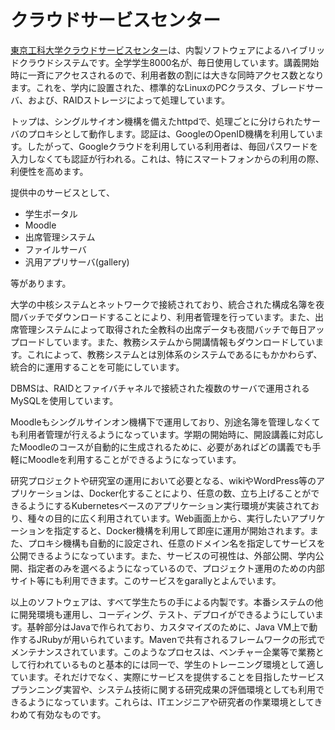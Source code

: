 # クラウドサービスセンター

[東京工科大学クラウドサービスセンター](http://www.teu.ac.jp/cloud/index.html)は、内製ソフトウェアによるハイブリッドクラウドシステムです。全学学生8000名が、毎日使用しています。講義開始時に一斉にアクセスされるので、利用者数の割には大きな同時アクセス数となります。これを、学内に設置された、標準的なLinuxのPCクラスタ、ブレードサーバ、および、RAIDストレージによって処理しています。

トップは、シングルサイオン機構を備えたhttpdで、処理ごとに分けられたサーバのプロキシとして動作します。認証は、GoogleのOpenID機構を利用しています。したがって、Googleクラウドを利用している利用者は、毎回パスワードを入力しなくても認証が行われる。これは、特にスマートフォンからの利用の際、利便性を高めます。

提供中のサービスとして、  

* 学生ポータル
* Moodle
* 出席管理システム 
* ファイルサーバ
* 汎用アプリサーバ(gallery)

等があります。

大学の中核システムとネットワークで接続されており、統合された構成名簿を夜間バッチでダウンロードすることにより、利用者管理を行っています。また、出席管理システムによって取得された全教科の出席データも夜間バッチで毎日アップロードしています。また、教務システムから開講情報もダウンロードしています。これによって、教務システムとは別体系のシステムであるにもかかわらず、統合的に運用することを可能にしています。

DBMSは、RAIDとファイバチャネルで接続された複数のサーバで運用されるMySQLを使用しています。

Moodleもシングルサインオン機構下で運用しており、別途名簿を管理しなくても利用者管理が行えるようになっています。学期の開始時に、開設講義に対応したMoodleのコースが自動的に生成されるために、必要があればどの講義でも手軽にMoodleを利用することができるようになっています。

研究プロジェクトや研究室の運用において必要となる、wikiやWordPress等のアプリケーションは、Docker化することにより、任意の数、立ち上げることができるようにするKubernetesベースのアプリケーション実行環境が実装されており、種々の目的に広く利用されています。Web画面上から、実行したいアプリケーションを指定すると、Docker機構を利用して即座に運用が開始されます。また、プロキシ機構も自動的に設定され、任意のドメイン名を指定してサービスを公開できるようになっています。また、サービスの可視性は、外部公開、学内公開、指定者のみを選べるようになっているので、プロジェクト運用のための内部サイト等にも利用できます。このサービスをgarallyとよんでいます。

以上のソフトウェアは、すべて学生たちの手による内製です。本番システムの他に開発環境も運用し、コーディング、テスト、デプロイができるようにしています。基幹部分はJavaで作られており、カスタマイズのために、Java VM上で動作するJRubyが用いられています。Mavenで共有されるフレームワークの形式でメンテナンスされています。このようなプロセスは、ベンチャー企業等で業務として行われているものと基本的には同一で、学生のトレーニング環境として適しています。それだけでなく、実際にサービスを提供することを目指したサービスプランニング実習や、システム技術に関する研究成果の評価環境としても利用できるようになっています。これらは、ITエンジニアや研究者の作業環境としてきわめて有効なものです。